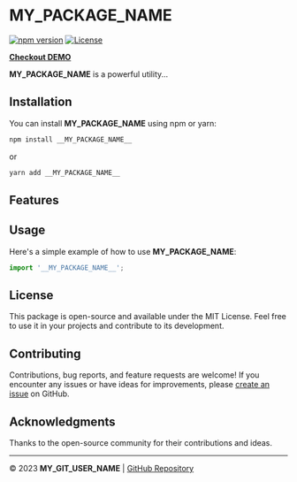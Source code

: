 <!-- TO-DO LIST FOR THE PACKAGE AUTHOR -->
<!-- - Go to https://www.npmjs.com/settings/__MY_NPM_USER_NAME__/tokens -->
<!-- - Create a new "Automation" token and save it safely -->
<!-- - Go to https://github.com/__MY_GIT_USER_NAME__/__MY_PACKAGE_NAME__/settings/secrets/actions -->
<!-- - Create a new Repository Secret as NPM_TOKEN with value of {YOUR_AUTOMATION_NPM_TOKEN} -->
<!-- - Go to https://github.com/__MY_GIT_USER_NAME__/__MY_PACKAGE_NAME__/settings/pages -->
<!-- - Enable the Source=Github Actions under the "Build and Deployment" section -->


# __MY_PACKAGE_NAME__

[![npm version](https://img.shields.io/npm/v/__MY_PACKAGE_NAME__.svg)](https://www.npmjs.com/package/__MY_PACKAGE_NAME__)
[![License](https://img.shields.io/badge/license-MIT-blue.svg)](https://github.com/__MY_GIT_USER_NAME__/__MY_PACKAGE_NAME__/blob/main/LICENSE)

[__Checkout DEMO__](https://__MY_GIT_USER_NAME__.github.io/__MY_PACKAGE_NAME__/)

__MY_PACKAGE_NAME__ is a powerful utility...

## Installation

You can install __MY_PACKAGE_NAME__ using npm or yarn:

```sh
npm install __MY_PACKAGE_NAME__
```

or

```sh
yarn add __MY_PACKAGE_NAME__
```

## Features
## Usage

Here's a simple example of how to use __MY_PACKAGE_NAME__:

```typescript
import '__MY_PACKAGE_NAME__';
```

## License

This package is open-source and available under the MIT License. Feel free to use it in your projects and contribute to its development.

## Contributing

Contributions, bug reports, and feature requests are welcome! If you encounter any issues or have ideas for improvements, please [create an issue](https://github.com/__MY_GIT_USER_NAME__/__MY_PACKAGE_NAME__/issues) on GitHub.

## Acknowledgments

Thanks to the open-source community for their contributions and ideas.

---

© 2023 __MY_GIT_USER_NAME__ | [GitHub Repository](https://github.com/__MY_GIT_USER_NAME__/__MY_PACKAGE_NAME__)
